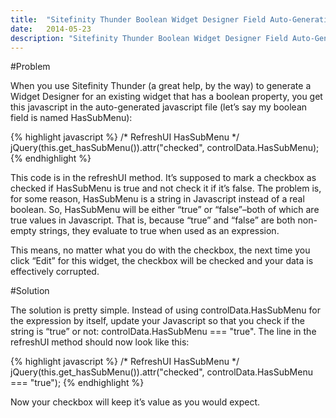 ```yaml
---
title:  "Sitefinity Thunder Boolean Widget Designer Field Auto-Generation is Flawed"
date:   2014-05-23
description: "Sitefinity Thunder Boolean Widget Designer Field Auto-Generation is Flawed"
---
```


#Problem

When you use Sitefinity Thunder (a great help, by the way) to generate a Widget Designer for an existing widget that has a boolean property, you get this javascript in the auto-generated javascript file (let’s say my boolean field is named HasSubMenu):

{% highlight javascript %}
/* RefreshUI HasSubMenu */
jQuery(this.get_hasSubMenu()).attr("checked", controlData.HasSubMenu);
{% endhighlight %}

This code is in the refreshUI method.  It’s supposed to mark a checkbox as checked if HasSubMenu is true and not check it if it’s false.  The problem is, for some reason, HasSubMenu is a string in Javascript instead of a real boolean. So, HasSubMenu will be either “true” or “false”–both of which are true values in Javascript.  That is, because “true” and “false” are both non-empty strings, they evaluate to true when used as an expression.

This means, no matter what you do with the checkbox, the next time you click “Edit” for this widget, the checkbox will be checked and your data is effectively corrupted.

#Solution

The solution is pretty simple.  Instead of using controlData.HasSubMenu for the expression by itself, update your Javascript so that you check if the string is “true” or not: controlData.HasSubMenu === "true".  The line in the refreshUI method should now look like this:

{% highlight javascript %}
/* RefreshUI HasSubMenu */
jQuery(this.get_hasSubMenu()).attr("checked", controlData.HasSubMenu === "true");
{% endhighlight %}

Now your checkbox will keep it’s value as you would expect.